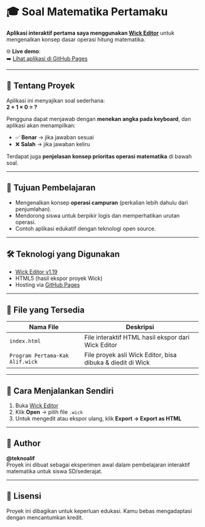 # 🎓 Soal Matematika Pertamaku

**Aplikasi interaktif pertama saya menggunakan [Wick Editor](https://www.wickeditor.com/)** untuk mengenalkan konsep dasar operasi hitung matematika.

🌐 **Live demo**:  
➡️ [Lihat aplikasi di GitHub Pages](https://teknoalif.github.io/wickeditor-aplikasi-matematika-pertamaku/)

---

## 🧠 Tentang Proyek

Aplikasi ini menyajikan soal sederhana:  
**2 + 1 × 0 = ?**

Pengguna dapat menjawab dengan **menekan angka pada keyboard**, dan aplikasi akan menampilkan:
- ✅ **Benar** → jika jawaban sesuai
- ❌ **Salah** → jika jawaban keliru

Terdapat juga **penjelasan konsep prioritas operasi matematika** di bawah soal.

---

## 🎯 Tujuan Pembelajaran
- Mengenalkan konsep **operasi campuran** (perkalian lebih dahulu dari penjumlahan).
- Mendorong siswa untuk berpikir logis dan memperhatikan urutan operasi.
- Contoh aplikasi edukatif dengan teknologi open source.

---

## 🛠️ Teknologi yang Digunakan
- [Wick Editor v1.19](https://www.wickeditor.com/)
- HTML5 (hasil ekspor proyek Wick)
- Hosting via [GitHub Pages](https://pages.github.com/)

---

## 📁 File yang Tersedia
| Nama File | Deskripsi |
|-----------|-----------|
| `index.html` | File interaktif HTML hasil ekspor dari Wick Editor |
| `Program Pertama-Kak Alif.wick` | File proyek asli Wick Editor, bisa dibuka & diedit di Wick |

---

## 🚀 Cara Menjalankan Sendiri
1. Buka [Wick Editor](https://www.wickeditor.com/)
2. Klik **Open** → pilih file `.wick`
3. Untuk mengedit atau ekspor ulang, klik **Export → Export as HTML**

---

## 👤 Author
**@teknoalif**  
Proyek ini dibuat sebagai eksperimen awal dalam pembelajaran interaktif matematika untuk siswa SD/sederajat.

---

## 📄 Lisensi
Proyek ini dibagikan untuk keperluan edukasi. Kamu bebas mengadaptasi dengan mencantumkan kredit.

